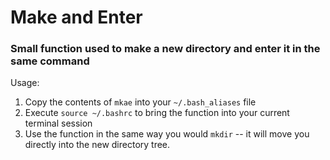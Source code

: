 # Make and Enter
### Small function used to make a new directory and enter it in the same command

Usage:
1. Copy the contents of `mkae` into your `~/.bash_aliases` file
2. Execute `source ~/.bashrc` to bring the function into your current terminal session
3. Use the function in the same way you would `mkdir` -- it will move you directly into the new directory tree.
